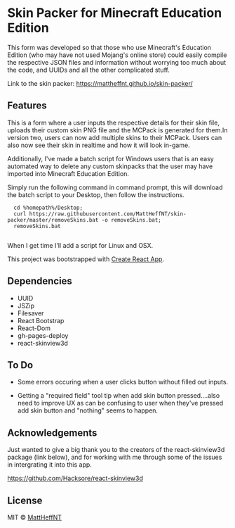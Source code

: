 # Skin Packer for Minecraft Education Edition

This form was developed so that those who use Minecraft's Education Edition (who may have not used Mojang's online store) could easily compile the respective JSON files and information without worrying too much about the code, and UUIDs and all the other complicated stuff.

Link to the skin packer: https://mattheffnt.github.io/skin-packer/

## Features

This is a form where a user inputs the respective details for their skin file, uploads their custom skin PNG file and the MCPack is generated for them.In version two, users can now add multiple skins to their MCPack. Users can also now see their skin in realtime and how it will look in-game.

Additionally, I've made a batch script for Windows users that is an easy automated way to delete any custom skinpacks that the user may have imported into Minecraft Education Edition.

Simply run the following command in command prompt, this will download the batch script to your Desktop, then follow the instructions.

```
  cd %homepath%/Desktop;
  curl https://raw.githubusercontent.com/MattHeffNT/skin-packer/master/removeSkins.bat -o removeSkins.bat;
  removeSkins.bat
  
```
  
 When I get time I'll add a script for Linux and OSX.

This project was bootstrapped with [Create React App](https://github.com/facebook/create-react-app).

## Dependencies

-   UUID
-   JSZip
-   Filesaver
-   React Bootstrap
-   React-Dom
-   gh-pages-deploy
-   react-skinview3d

## To Do

-   Some errors occuring when a user clicks button without filled out inputs.

-   Getting a "required field" tool tip when add skin button pressed....also need to improve UX as can be confusing to user when they've pressed add skin button and "nothing" seems to happen.

## Acknowledgements

Just wanted to give a big thank you to the creators of the react-skinview3d package (link below), and for working with me through some of the issues in intergrating it into this app.

https://github.com/Hacksore/react-skinview3d

## License

MIT © [MattHeffNT](https://github.com/MattHeffNT)
